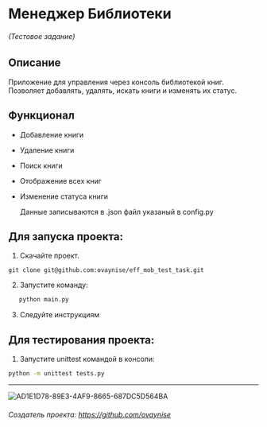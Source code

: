 # Менеджер Библиотеки
###### (Тестовое задание)
## Описание
Приложение для управления через консоль библиотекой книг. Позволяет добавлять, удалять, искать книги и изменять их статус.

## Функционал
- Добавление книги
- Удаление книги
- Поиск книги
- Отображение всех книг
- Изменение статуса книги

  Данные записываются в .json файл указаный в config.py

## Для запуска проекта:
1. Скачайте проект.
```
git clone git@github.com:ovaynise/eff_mob_test_task.git
```

2. Запустите команду:

```bash
   python main.py
```
3. Следуйте инструкциям

## Для тестирования проекта:
1. Запустите unittest командой в консоли:
```bash
python -m unittest tests.py
```


----
![AD1E1D78-89E3-4AF9-8665-687DC5D564BA](https://github.com/user-attachments/assets/2b84e9a6-c51d-4d1c-a078-7bca7191260d)

###### Создатель проекта: https://github.com/ovaynise
